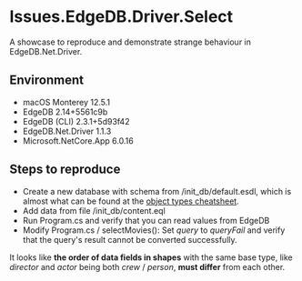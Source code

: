 # Issues.EdgeDB.Driver.Select

A showcase to reproduce and demonstrate strange behaviour in EdgeDB.Net.Driver.

## Environment

* macOS Monterey 12.5.1
* EdgeDB 2.14+5561c9b
* EdgeDB (CLI) 2.3.1+5d93f42
* EdgeDB.Net.Driver 1.1.3
* Microsoft.NetCore.App 6.0.16

## Steps to reproduce

* Create a new database with schema from /init_db/default.esdl, which is almost what can be found at the [object types cheatsheet](https://www.edgedb.com/docs/guides/cheatsheet/objects).
* Add data from file /init_db/content.eql
* Run Program.cs and verify that you can read values from EdgeDB
* Modify Program.cs / selectMovies(): Set _query_ to _queryFail_ and verify that the query's result cannot be converted successfully.

It looks like __the order of data fields in shapes__ with the same base type, like _director_ and _actor_ being both _crew_ / _person_, __must differ__ from each other.

